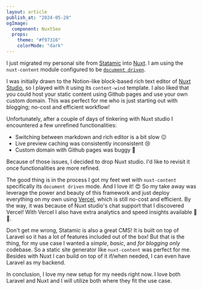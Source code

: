 ```yaml
---
layout: article
publish_at: "2024-05-28"
ogImage:
  component: NuxtSeo
  props:
    theme: "#f97316"
    colorMode: "dark"
---
```


I just migrated my personal site from [Statamic](https://statamic.com/) into [Nuxt](https://nuxt.com/). I am using the `nuxt-content` module configured to be [`document driven`](https://content.nuxt.com/document-driven/introduction/).

I was initially drawn to the Notion-like block-based rich text editor of [Nuxt Studio](https://nuxt.studio/), so I played with it using its `content-wind` template. I also liked that you could host your static content using Github pages and use your own custom domain. This was perfect for me who is just starting out with blogging; no-cost and efficient workflow!

Unfortunately, after a couple of days of tinkering with Nuxt studio I encountered a few unrefined functionalities:

- Switching between markdown and rich editor is a bit slow 😐
- Live preview caching was consistently inconsistent 😢
- Custom domain with Github pages was buggy 😤

Because of those issues, I decided to drop Nuxt studio. I'd like to revisit it once functionalities are more refined.

The good thing is in the process I got my feet wet with `nuxt-content` specifically its `document driven` mode. And I love it! 😍 So my take away was leverage the power and beauty of this framework and just deploy everything on my own using [Vercel](https://vercel.com/), which is still no-cost and efficient. By the way, it was because of Nuxt studio's chat support that I discovered Vercel! With Vercel I also have extra analytics and speed insights available 🎉🤩.

Don't get me wrong, Statamic is also a great CMS! It is built on top of Laravel so it has a lot of features included out of the box! But that is the thing, for my use case I wanted a _simple_, _basic_, and _for blogging only_ codebase. So a static site generator like `nuxt-content` was perfect for me. Besides with Nuxt I can build on top of it if/when needed, I can even have Laravel as my backend.

In conclusion, I love my new setup for my needs right now. I love both Laravel and Nuxt and I will utilize both where they fit the use case.
